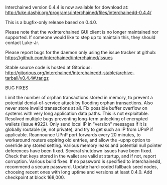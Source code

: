 Interchained version 0.4.4 is now available for download at:
http://luke.dashjr.org/programs/interchained/files/interchainedd-0.4.4/

This is a bugfix-only release based on 0.4.0.

Please note that the wxInterchained GUI client is no longer maintained nor supported. If someone would like to step up to maintain this, they should contact Luke-Jr.

Please report bugs for the daemon only using the issue tracker at github:
https://github.com/interchained/interchained/issues

Stable source code is hosted at Gitorious:
http://gitorious.org/interchained/interchainedd-stable/archive-tarball/v0.4.4#.tar.gz

BUG FIXES

Limit the number of orphan transactions stored in memory, to prevent a potential denial-of-service attack by flooding orphan transactions. Also never store invalid transactions at all.
Fix possible buffer overflow on systems with very long application data paths. This is not exploitable.
Resolved multiple bugs preventing long-term unlocking of encrypted wallets (issue #922).
Only send local IP in "version" messages if it is globally routable (ie, not private), and try to get such an IP from UPnP if applicable.
Reannounce UPnP port forwards every 20 minutes, to workaround routers expiring old entries, and allow the -upnp option to override any stored setting.
Various memory leaks and potential null pointer deferences have been
fixed.
Several shutdown issues have been fixed.
Check that keys stored in the wallet are valid at startup, and if not,
report corruption.
Various build fixes.
If no password is specified to interchainedd, recommend a secure password.
Update hard-coded fallback seed nodes, choosing recent ones with long uptime and versions at least 0.4.0.
Add checkpoint at block 168,000.

